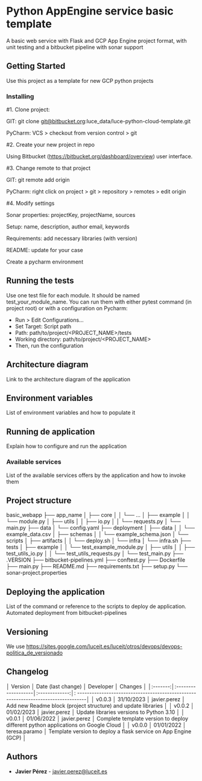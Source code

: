 # Python AppEngine service basic template

A basic web service with Flask and GCP App Engine project format, with unit testing and a bitbucket pipeline with sonar
support

## Getting Started

Use this project as a template for new GCP python projects

### Installing

#1. Clone project:

GIT: git clone git@bitbucket.org:luce_data/luce-python-cloud-template.git

PyCharm: VCS > checkout from version control > git

#2. Create your new project in repo

Using Bitbucket (https://bitbucket.org/dashboard/overview) user interface.

#3. Change remote to that project

GIT: git remote add origin <server>

PyCharm: right click on project > git > repository > remotes > edit origin

#4. Modify settings

Sonar properties: projectKey, projectName, sources

Setup: name, description, author email, keywords

Requirements: add necessary libraries (with version)

README: update for your case

Create a pycharm environment

## Running the tests

Use one test file for each module. It should be named test_your_module_name. You can run them with either pytest
command (in project root) or with a configuration on Pycharm:

- Run > Edit Configurations...
- Set Target: Script path
- Path: path/to/project/<PROJECT_NAME>/tests
- Working directory: path/to/project/<PROJECT_NAME>
- Then, run the configuration

## Architecture diagram

Link to the architecture diagram of the application

## Environment variables

List of environment variables and how to populate it

## Running de application

Explain how to configure and run the application

### Available services

List of the available services offers by the application and how to invoke them

## Project structure

basic_webapp
├── app_name
│ ├── core
│ │ └── ...
│ ├── example
│ │ └── module.py
│ ├── utils
│ │ ├── io.py
│ │ └── requests.py
│ └── main.py
├── data
│ └── config.yaml
├── deployment
│ ├── data
│ │ └── example_data.csv
│ ├── schemas
│ │ └── example_schema.json
│ └── scripts
│ ├── artifacts
│ │ └── deploy.sh
│ └── infra
│ └── infra.sh
├── tests
│ ├── example
│ │ └── test_example_module.py
│ ├── utils
│ │ ├── test_utils_io.py
│ │ └── test_utils_requests.py
│ └── test_main.py
├── .VERSION
├── bitbucket-pipelines.yml
├── conftest.py
├── Dockerfile
├── main.py
├── README.md
├── requirements.txt
├── setup.py
└── sonar-project.properties

## Deploying the application

List of the command or reference to the scripts to deploy de application. Automated deployment from bitbucket-pipelines

## Versioning

We use https://sites.google.com/luceit.es/luceit/otros/devops/devops-politica_de_versionado

## Changelog

│ Version │ Date (last change) │ Developer │ Changes │
│:-------:│:-------------------│:-------------:│:
----------------------------------------------------------------------------------│
│ v0.0.3 │ 31/10/2023 │ javier.perez │ Add new Readme block (project structure) and update libraries │
│ v0.0.2 │ 01/02/2023 │ javier.perez │ Update libraries versions to Python 3.10 │
│ v0.0.1 │ 01/06/2022 │ javier.perez │ Complete template version to deploy different python applications on Google Cloud
│
│ v0.0.0 │ 01/01/2022 │ teresa.paramo │ Template version to deploy a flask service on App Engine (GCP)
│

## Authors

* **Javier Pérez** - javier.perez@luceit.es
